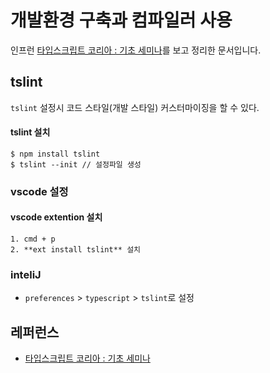 # 개발환경 구축과 컴파일러 사용

인프런 [타입스크립트 코리아 : 기초 세미나](https://www.inflearn.com/course/%ED%83%80%EC%9E%85%EC%8A%A4%ED%81%AC%EB%A6%BD%ED%8A%B8-%EC%BD%94%EB%A6%AC%EC%95%84-1705-%EA%B8%B0%EC%B4%88-%EC%84%B8%EB%AF%B8%EB%82%98/)를 보고 정리한 문서입니다.

## tslint
 `tslint` 설정시 코드 스타일(개발 스타일) 커스터마이징을 할 수 있다.
 
#### tslint 설치
```
$ npm install tslint
$ tslint --init // 설정파일 생성
```
### vscode 설정
#### vscode extention 설치
    1. cmd + p 
    2. **ext install tslint** 설치

### inteliJ
- `preferences` > `typescript` >  `tslint`로 설정 
## 레퍼런스 
- [타입스크립트 코리아 : 기초 세미나](https://www.inflearn.com/course/%ED%83%80%EC%9E%85%EC%8A%A4%ED%81%AC%EB%A6%BD%ED%8A%B8-%EC%BD%94%EB%A6%AC%EC%95%84-1705-%EA%B8%B0%EC%B4%88-%EC%84%B8%EB%AF%B8%EB%82%98/)